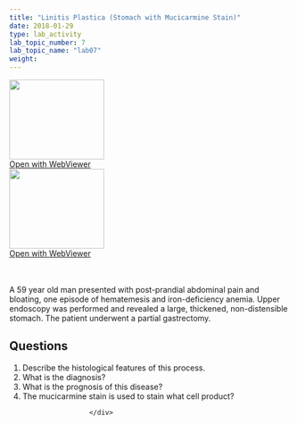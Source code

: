 ```yaml
---
title: "Linitis Plastica (Stomach with Mucicarmine Stain)"
date: 2018-01-29
type: lab_activity
lab_topic_number: 7
lab_topic_name: "lab07"
weight: 
---
```

<div class="entrybody">
						<div class="thumbnail"> <a href="http://virtualslides.cumc.columbia.edu/GI%20Path%2002.svs/view.apml?" target="_blank"><img alt="" src="http://pathologylab.ccnmtl.columbia.edu/assets/images/slide_GIpath02.jpg" width="170" height="143" class="mt-image-left"></a><br><a href="http://virtualslides.cumc.columbia.edu/GI%20Path%2002.svs/view.apml?" target="_blank">Open with WebViewer</a> </div> <div class="thumbnail"> <a href="Phttp://virtualslides.cumc.columbia.edu/GI%20Path%2003.svs/view.apml?" target="_blank"><img alt="" src="http://pathologylab.ccnmtl.columbia.edu/assets/images/slide_GIpath03.jpg" width="170" height="143" class="mt-image-left"></a><br><a href="http://virtualslides.cumc.columbia.edu/GI%20Path%2003.svs/view.apml?" target="_blank">Open with WebViewer</a> </div>

<p><br clear="all"><br>
A 59 year old man presented with post-prandial abdominal pain and bloating, one episode of hematemesis and iron-deficiency anemia. Upper endoscopy was performed and revealed a large, thickened, non-distensible stomach. The patient underwent a partial gastrectomy.</p>

<h2>Questions</h2>


<ol>
<li> Describe the histological features of this process. </li>
<li> What is the diagnosis? </li>
<li> What is the prognosis of this disease? </li>
<li> The mucicarmine stain is used to stain what cell product? </li>
</ol>


						
						</div>